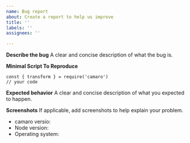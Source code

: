 ```yaml
---
name: Bug report
about: Create a report to help us improve
title: ''
labels: ''
assignees: ''

---
```


**Describe the bug**
A clear and concise description of what the bug is.

**Minimal Script To Reproduce**

```
const { transform } = require('camaro')
// your code
```

**Expected behavior**
A clear and concise description of what you expected to happen.

**Screenshots**
If applicable, add screenshots to help explain your problem.

- camaro versio: 
- Node version: 
- Operating system:
